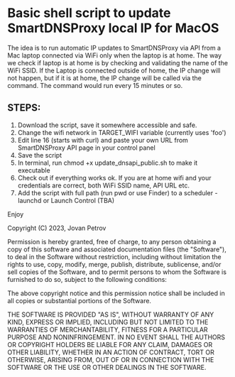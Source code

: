 # Basic shell script to update SmartDNSProxy local IP for MacOS

The idea is to run automatic IP updates to SmartDNSProxy via API from a Mac laptop connected via WiFi only when the laptop is at home. The way we check if laptop is at home is by checking and validating the name of the WiFi SSID. If the Laptop is connected outside of home, the IP change will not happen, but if it is at home, the IP change will be called via the command. The command would run every 15 minutes or so.

## STEPS:

1. Download the script, save it somewhere accessible and safe.
2. Change the wifi network in TARGET_WIFI variable (currently uses 'foo')
3. Edit line 16 (starts with curl) and paste your own URL from SmartDNSProxy API page in your control panel
3. Save the script
4. In terminal, run chmod +x update_dnsapi_public.sh to make it executable
5. Check out if everything works ok. If you are at home wifi and your credentials are correct, both WiFi SSID name, API URL etc.
6. Add the script with full path (run pwd or use Finder) to a scheduler - launchd or Launch Control (TBA)

Enjoy

Copyright (C) 2023, Jovan Petrov 

Permission is hereby granted, free of charge, to any person obtaining a 
copy of this software and associated documentation files (the "Software"), 
to deal in the Software without restriction, including without limitation 
the rights to use, copy, modify, merge, publish, distribute, sublicense, 
and/or sell copies of the Software, and to permit persons to whom the 
Software is furnished to do so, subject to the following conditions: 

The above copyright notice and this permission notice shall be included in 
all copies or substantial portions of the Software. 

THE SOFTWARE IS PROVIDED "AS IS", WITHOUT WARRANTY OF ANY KIND, EXPRESS OR 
IMPLIED, INCLUDING BUT NOT LIMITED TO THE WARRANTIES OF MERCHANTABILITY, 
FITNESS FOR A PARTICULAR PURPOSE AND NONINFRINGEMENT.  IN NO EVENT SHALL 
THE AUTHORS OR COPYRIGHT HOLDERS BE LIABLE FOR ANY CLAIM, DAMAGES OR OTHER 
LIABILITY, WHETHER IN AN ACTION OF CONTRACT, TORT OR OTHERWISE, ARISING 
FROM, OUT OF OR IN CONNECTION WITH THE SOFTWARE OR THE USE OR OTHER 
DEALINGS IN THE SOFTWARE. 
